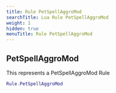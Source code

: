 ```yaml
---
title: Rule PetSpellAggroMod
searchTitle: Lua Rule PetSpellAggroMod
weight: 1
hidden: true
menuTitle: Rule PetSpellAggroMod
---
```

## PetSpellAggroMod

This represents a PetSpellAggroMod Rule
```lua
Rule.PetSpellAggroMod
```